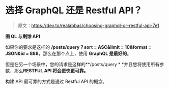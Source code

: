 # 选择 GraphQL 还是 Restful API？

> 原文：<https://dev.to/realabbas/choosing-graphql-or-restful-api-7e1>

**图 QL** 与**剩馀 API**

如果你的要求是这样的 **/posts/query？sort = ASC&limit = 10&format = JSON&id = 888**，那么在那个点上，使用 **GraphQL 是最好的**。

但是在另一个场景中，您的请求是这样的**/posts/query * *并且您将使用所有参数，那么**RESTFUL API 将会更快更可靠。**

构建 API 最可靠的方式是通过 Restful API 的概念。
